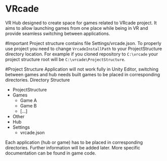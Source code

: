# VRcade

VR Hub designed to create space for games related to VRcade project. It aims to allow launching games from one place while being in VR and provide seamless switching between applications.

#Important
Project structure contains file Settings/vrcade.json. To properly use project you need to change `VrcadeInstallPath` to your  ProjectStructure directory location.
For example if you cloned repository to `C:\vrcade` your project structure root will be `C:\vrcade\ProjectStructure`.

#Project Structure
Application will not work fully in Unity Editor, switching between games and hub needs built games to be placed in corresponding directories.
Directory Structure
- ProjectStructure
 - Games
   - Game A
   - Game B
   - [...]
  - Other
 - Hub
 - Settings
   - vrcade.json
  
Each application (hub or game) has to be placed in corresponding directories.
Further information will be added later.
More specific documentation can be found in game code.